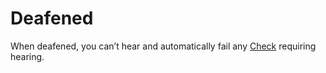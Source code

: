 # Deafened

When deafened, you can’t hear and automatically fail any [Check](../Game%20Procedures/Check.md) requiring hearing.
